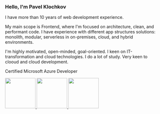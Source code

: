 ### Hello, I'm Pavel Klochkov 
I have more than 10 years of web development experience. 

My main scope is Frontend, where I'm focused on architecture, clean, and performant code. I have experience with different app structures solutions: monolith, modular, serverless in on-premises, cloud, and hybrid environments. 

I'm highly motivated, open-minded, goal-oriented. I keen on IT-transformation and cloud technologies. I do a lot of study. Very keen to clooud and cloud development.

Certified Microsoft Azure Developer
<div align="left">
    <a href="https://www.youracclaim.com/earner/earned/badge/dd136db4-a63b-4743-8341-5498413bf659" target="_blank" rel="noopener noreferrer">
        <img src="https://images.youracclaim.com/size/220x220/images/6a254dad-77e5-4e71-8049-94e5c7a15981/azure-fundamentals-600x600.png" height="100" />
    </a>
    <a href="https://www.youracclaim.com/earner/earned/badge/835d4d0d-bf05-4703-801c-fd117209af72" target="_blank" rel="noopener noreferrer">
        <img src="https://images.youracclaim.com/size/220x220/images/63316b60-f62d-4e51-aacc-c23cb850089c/azure-developer-associate-600x600.png" height="100" />
    </a>
    <a href="https://www.youracclaim.com/badges/835d4d0d-bf05-4703-801c-fd117209af72" target="_blank" rel="noopener noreferrer">
        <img src="https://images.youracclaim.com/size/220x220/images/336eebfc-0ac3-4553-9a67-b402f491f185/azure-administrator-associate-600x600.png" height="100" />
    </a>    
</div>
